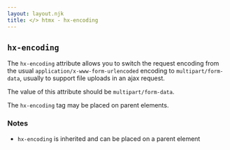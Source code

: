 ```yaml
---
layout: layout.njk
title: </> htmx - hx-encoding
---
```


## `hx-encoding`

The `hx-encoding` attribute allows you to switch the request encoding from the usual `application/x-www-form-urlencoded`
encoding to `multipart/form-data`, usually to support file uploads in an ajax request.

The value of this attribute should be `multipart/form-data`.

The `hx-encoding` tag may be placed on parent elements.

### Notes

* `hx-encoding` is inherited and can be placed on a parent element
